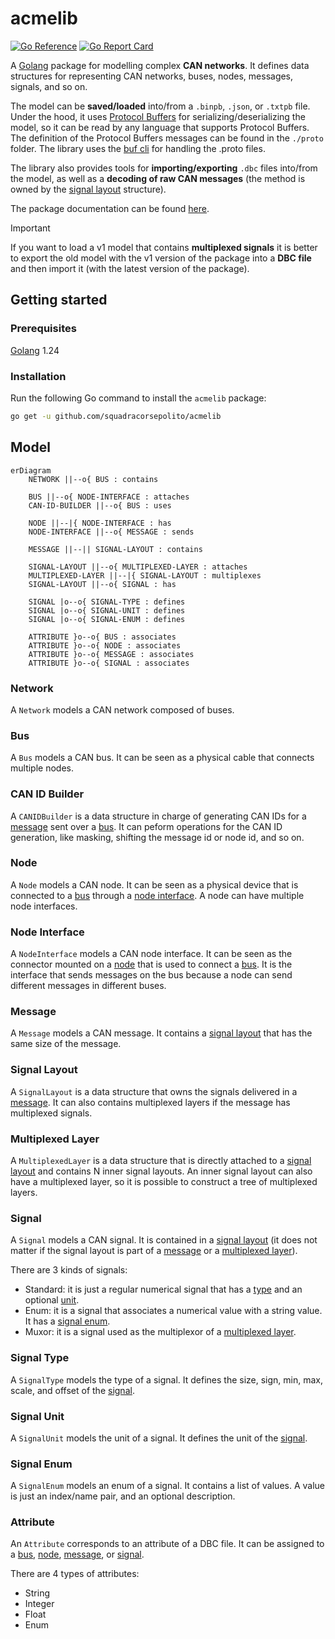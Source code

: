 # acmelib

[![Go Reference](https://pkg.go.dev/badge/github.com/squadracorsepolito/acmelib.svg)](https://pkg.go.dev/github.com/squadracorsepolito/acmelib)
[![Go Report Card](https://goreportcard.com/badge/github.com/squadracorsepolito/acmelib)](https://goreportcard.com/report/github.com/squadracorsepolito/acmelib)

A [Golang](https://go.dev/) package for modelling complex **CAN networks**. It defines data structures for representing CAN networks, buses, nodes, messages, signals, and so on.

The model can be **saved/loaded** into/from a `.binpb`, `.json`, or `.txtpb` file. Under the hood, it uses [Protocol Buffers](https://developers.google.com/protocol-buffers/) for serializing/deserializing the model, so it can be read by any language that supports Protocol Buffers. The definition of the Protocol Buffers messages can be found in the `./proto` folder. The library uses the [buf cli](https://buf.build/) for handling the .proto files.

The library also provides tools for **importing/exporting** `.dbc` files into/from the model, as well as a **decoding of raw CAN messages** (the method is owned by the [signal layout](#signal-layout) structure).

The package documentation can be found [here](https://pkg.go.dev/github.com/FerroO2000/acmelib).

> [!IMPORTANT]
> If you want to load a v1 model that contains **multiplexed signals** it is better to export the old model with the v1 version of the package into a **DBC file** and then import it (with the latest version of the package).

## Getting started

### Prerequisites

[Golang](https://go.dev/) 1.24

### Installation

Run the following Go command to install the `acmelib` package:

```sh
go get -u github.com/squadracorsepolito/acmelib
```

## Model

```mermaid
erDiagram
    NETWORK ||--o{ BUS : contains

    BUS ||--o{ NODE-INTERFACE : attaches
    CAN-ID-BUILDER ||--o{ BUS : uses

    NODE ||--|{ NODE-INTERFACE : has
    NODE-INTERFACE ||--o{ MESSAGE : sends

    MESSAGE ||--|| SIGNAL-LAYOUT : contains

    SIGNAL-LAYOUT ||--o{ MULTIPLEXED-LAYER : attaches
    MULTIPLEXED-LAYER ||--|{ SIGNAL-LAYOUT : multiplexes
    SIGNAL-LAYOUT ||--o{ SIGNAL : has

    SIGNAL |o--o{ SIGNAL-TYPE : defines
    SIGNAL |o--o{ SIGNAL-UNIT : defines
    SIGNAL |o--o{ SIGNAL-ENUM : defines

    ATTRIBUTE }o--o{ BUS : associates
    ATTRIBUTE }o--o{ NODE : associates
    ATTRIBUTE }o--o{ MESSAGE : associates
    ATTRIBUTE }o--o{ SIGNAL : associates
```

### Network

A `Network` models a CAN network composed of buses.

### Bus

A `Bus` models a CAN bus. It can be seen as a physical cable that connects multiple nodes.

### CAN ID Builder

A `CANIDBuilder` is a data structure in charge of generating CAN IDs for a [message](#message) sent over a [bus](#bus). It can peform operations for the CAN ID generation, like masking, shifting the message id or node id, and so on.

### Node

A `Node` models a CAN node. It can be seen as a physical device that is connected to a [bus](#bus) through a [node interface](#node-interface). A node can have multiple node interfaces.

### Node Interface

A `NodeInterface` models a CAN node interface. It can be seen as the connector mounted on a [node](#node) that is used to connect a [bus](#bus). It is the interface that sends messages on the bus because a node can send different messages in different buses.

### Message

A `Message` models a CAN message. It contains a [signal layout](#signal-layout) that has the same size of the message.

### Signal Layout

A `SignalLayout` is a data structure that owns the signals delivered in a [message](#message). It can also contains multiplexed layers if the message has multiplexed signals.

### Multiplexed Layer

A `MultiplexedLayer` is a data structure that is directly attached to a [signal layout](#signal-layout) and contains N inner signal layouts. An inner signal layout can also have a multiplexed layer, so it is possible to construct a tree of multiplexed layers.

### Signal

A `Signal` models a CAN signal. It is contained in a [signal layout](#signal-layout) (it does not matter if the signal layout is part of a [message](#message) or a [multiplexed layer](#multiplexed-layer)).

There are 3 kinds of signals:

-   Standard: it is just a regular numerical signal that has a [type](#signal-type) and an optional [unit](#signal-unit).
-   Enum: it is a signal that associates a numerical value with a string value. It has a [signal enum](#signal-enum).
-   Muxor: it is a signal used as the multiplexor of a [multiplexed layer](#multiplexed-layer).

### Signal Type

A `SignalType` models the type of a signal. It defines the size, sign, min, max, scale, and offset of the [signal](#signal).

### Signal Unit

A `SignalUnit` models the unit of a signal. It defines the unit of the [signal](#signal).

### Signal Enum

A `SignalEnum` models an enum of a signal. It contains a list of values. A value is just an index/name pair, and an optional description.

### Attribute

An `Attribute` corresponds to an attribute of a DBC file. It can be assigned to a [bus](#bus), [node](#node), [message](#message), or [signal](#signal).

There are 4 types of attributes:

-   String
-   Integer
-   Float
-   Enum
